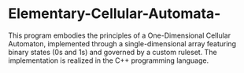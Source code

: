 # Elementary-Cellular-Automata-
 This program embodies the principles of a One-Dimensional Cellular Automaton, implemented through a single-dimensional array featuring binary states (0s and 1s) and governed by a custom ruleset. The implementation is realized in the C++ programming language.
